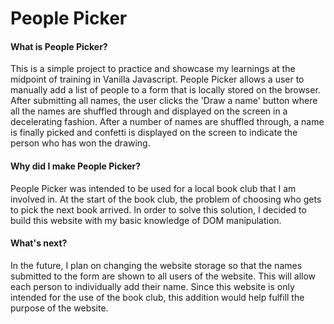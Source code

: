 ﻿# People Picker

#### What is People Picker?
This is a simple project to practice and showcase my learnings at the midpoint of training in Vanilla Javascript. People Picker allows a user to manually add a list of people to a form that is locally stored on the browser. After submitting all names, the user clicks the 'Draw a name' button where all the names are shuffled through and displayed on the screen in a decelerating fashion. After a number of names are shuffled through, a name is finally picked and confetti is displayed on the screen to indicate the person who has won the drawing.

#### Why did I make People Picker?
People Picker was intended to be used for a local book club that I am involved in. At the start of the book club, the problem of choosing who gets to pick the next book arrived. In order to solve this solution, I decided to build this website with my basic knowledge of DOM manipulation.

#### What's next?
In the future, I plan on changing the website storage so that the names submitted to the form are shown to all users of the website. This will allow each person to individually add their name. Since this website is only intended for the use of the book club, this addition would help fulfill the purpose of the website. 
